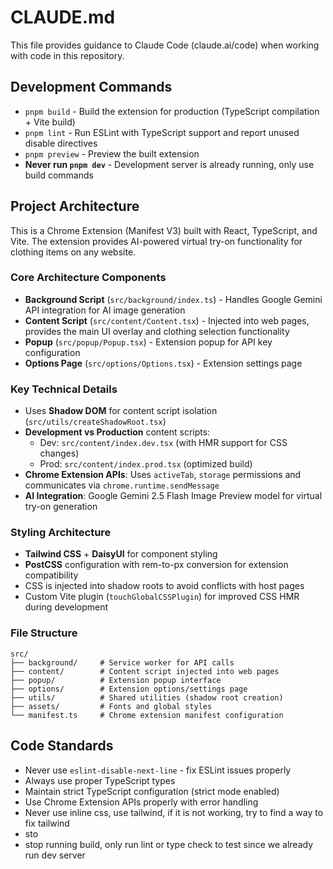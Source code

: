 # CLAUDE.md

This file provides guidance to Claude Code (claude.ai/code) when working with code in this repository.

## Development Commands

- `pnpm build` - Build the extension for production (TypeScript compilation + Vite build)
- `pnpm lint` - Run ESLint with TypeScript support and report unused disable directives
- `pnpm preview` - Preview the built extension
- **Never run `pnpm dev`** - Development server is already running, only use build commands

## Project Architecture

This is a Chrome Extension (Manifest V3) built with React, TypeScript, and Vite. The extension provides AI-powered virtual try-on functionality for clothing items on any website.

### Core Architecture Components

- **Background Script** (`src/background/index.ts`) - Handles Google Gemini API integration for AI image generation
- **Content Script** (`src/content/Content.tsx`) - Injected into web pages, provides the main UI overlay and clothing selection functionality
- **Popup** (`src/popup/Popup.tsx`) - Extension popup for API key configuration
- **Options Page** (`src/options/Options.tsx`) - Extension settings page

### Key Technical Details

- Uses **Shadow DOM** for content script isolation (`src/utils/createShadowRoot.tsx`)
- **Development vs Production** content scripts:
  - Dev: `src/content/index.dev.tsx` (with HMR support for CSS changes)
  - Prod: `src/content/index.prod.tsx` (optimized build)
- **Chrome Extension APIs**: Uses `activeTab`, `storage` permissions and communicates via `chrome.runtime.sendMessage`
- **AI Integration**: Google Gemini 2.5 Flash Image Preview model for virtual try-on generation

### Styling Architecture

- **Tailwind CSS** + **DaisyUI** for component styling
- **PostCSS** configuration with rem-to-px conversion for extension compatibility
- CSS is injected into shadow roots to avoid conflicts with host pages
- Custom Vite plugin (`touchGlobalCSSPlugin`) for improved CSS HMR during development

### File Structure

```
src/
├── background/     # Service worker for API calls
├── content/        # Content script injected into web pages
├── popup/          # Extension popup interface
├── options/        # Extension options/settings page
├── utils/          # Shared utilities (shadow root creation)
├── assets/         # Fonts and global styles
└── manifest.ts     # Chrome extension manifest configuration
```

## Code Standards

- Never use `eslint-disable-next-line` - fix ESLint issues properly
- Always use proper TypeScript types
- Maintain strict TypeScript configuration (strict mode enabled)
- Use Chrome Extension APIs properly with error handling
- Never use inline css, use tailwind, if it is not working, try to find a way to fix tailwind
- sto
- stop running build, only run lint or type check to test since we already run dev server
